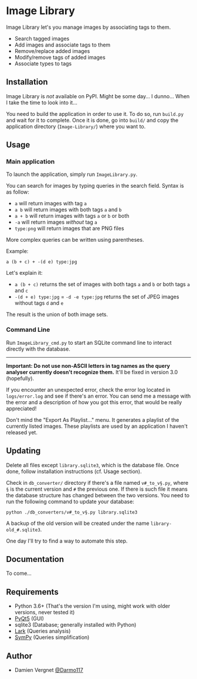 # Image Library
Image Library let's you manage images by associating tags to them.

- Search tagged images
- Add images and associate tags to them
- Remove/replace added images
- Modify/remove tags of added images
- Associate types to tags

## Installation
Image Library is *not* available on PyPI. Might be some day… I dunno… When I take the time to look into it…

You need to build the application in order to use it. To do so, run `build.py` and wait for it to complete.
Once it is done, go into `build/` and copy the application directory (`Image-Library/`) where you want to.

## Usage
### Main application
To launch the application, simply run `ImageLibrary.py`.

You can search for images by typing queries in the search field.
Syntax is as follow:
- `a` will return images with tag `a`
- `a b` will return images with both tags `a` and `b`
- `a + b` will return images with tags `a` or `b` or both
- `-a` will return images *without* tag `a`
- `type:png` will return images that are PNG files

More complex queries can be written using parentheses.

Example:
```
a (b + c) + -(d e) type:jpg
```
Let's explain it:
- `a (b + c)` returns the set of images with both tags `a` and `b` or both tags `a` and `c`
- `-(d + e) type:jpg` = `-d -e type:jpg` returns the set of JPEG images without tags `d` and `e`

The result is the union of both image sets.

### Command Line
Run `ImageLibrary_cmd.py` to start an SQLite command line to interact directly with the database.

---

**Important: Do not use non-ASCII letters in tag names as the query analyser currently doesn't recognize them.**
It'll be fixed in version 3.0 (hopefully).

If you encounter an unexpected error, check the error log located in `logs/error.log` and see if there's an error.
You can send me a message with the error and a description of how you got this error, that would be really appreciated!

Don't mind the "Export As Playlist…" menu. It generates a playlist of the currently listed images.
These playlists are used by an application I haven't released yet.

## Updating
Delete all files except `library.sqlite3`, which is the database file.
Once done, follow installation instructions (cf. Usage section).

Check in `db_converter/` directory if there's a file named `v#_to_v§.py`, where `§` is the
current version and `#` the previous one.
If there is such file it means the database structure has changed between the two versions.
You need to run the following command to update your database:
```
python ./db_converters/v#_to_v§.py library.sqlite3
```
A backup of the old version will be created under the name `library-old_#.sqlite3`.

One day I'll try to find a way to automate this step.

## Documentation
To come…

## Requirements
- Python 3.6+ (That's the version I'm using, might work with older versions, never tested it)
- [PyQt5](http://pyqt.sourceforge.net/Docs/PyQt5/) (GUI)
- sqlite3 (Database; generally installed with Python)
- [Lark](https://github.com/erezsh/lark) (Queries analysis)
- [SymPy](http://www.sympy.org/fr/index.html) (Queries simplification)

## Author
- Damien Vergnet [@Darmo117](https://github.com/Darmo117)
